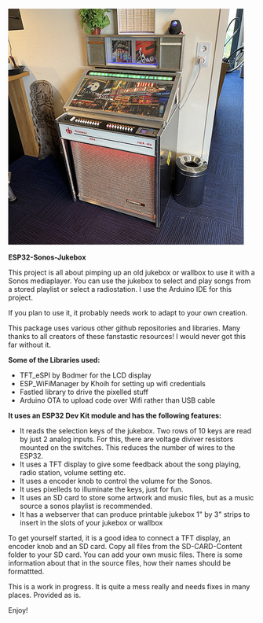 ![This is an image](images/IMG_1366.JPG)

**ESP32-Sonos-Jukebox**

This project is all about pimping up an old jukebox or wallbox to use it with a Sonos mediaplayer. 
You can use the jukebox to select and play songs from a stored playlist or select a radiostation.
I use the Arduino IDE for this project.

If you plan to use it, it probably needs work to adapt to your own creation. 

This package uses various other github repositories and libraries. 
Many thanks to all creators of these fanstastic resources!
I would never got this far without it.

**Some of the Libraries used:**

 * TFT_eSPI by Bodmer for the LCD display
 * ESP_WiFiManager by Khoih for setting up wifi credentials
 * Fastled library to drive the pixelled stuff
 * Arduino OTA to upload code over Wifi rather than USB cable

**It uses an ESP32 Dev Kit module and has the following features:**

 * It reads the selection keys of the jukebox. Two rows of 10 keys are read by just 2 analog inputs.
For this, there are voltage diviver resistors mounted on the switches. This reduces the number of wires to the ESP32.
 * It uses a TFT display to give some feedback about the song playing, radio station, volume setting etc.
 * It uses a encoder knob to control the volume for the Sonos.
 * It uses pixelleds to illuminate the keys, just for fun.
 * It uses an SD card to store some artwork and music files, but as a music source a sonos playlist is recommended.
 * It has a webserver that can produce printable jukebox 1" by 3" strips to insert in the slots of your jukebox or wallbox

To get yourself started, it is a good idea to connect a TFT display, an encoder knob and an SD card. Copy all files from the SD-CARD-Content folder to your SD card. You can add your own music files. There is some information about that in the source files, how their names should be formattted.

This is a work in progress. It is quite a mess really and needs fixes in many places.
Provided as is.  

Enjoy!

